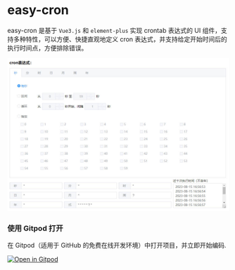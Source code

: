 # easy-cron

easy-cron 是基于 `Vue3.js` 和 `element-plus` 实现 crontab 表达式的 UI 组件，支持多种特性，可以方便、快捷直观地定义 cron 表达式，并支持给定开始时间后的执行时间点，方便排除错误。

![图片示例](./src/assets/1.jpg)

### 使用 Gitpod 打开

在 Gitpod（适用于 GitHub 的免费在线开发环境）中打开项目，并立即开始编码.

[![Open in Gitpod](https://gitpod.io/button/open-in-gitpod.svg)](https://gitpod.io/#https://github.com/guixianleng/vue3-EasyCron)

